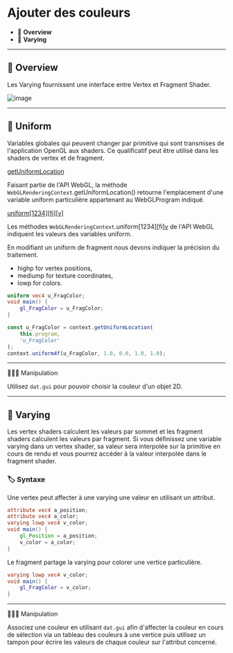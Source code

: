 # Ajouter des couleurs

*  🔖 **Overview**
*  🔖 **Varying**

___

## 📑 Overview

Les Varying fournissent une interface entre Vertex et Fragment Shader.

![image](https://raw.githubusercontent.com/seeren-training/WebGL/master/wiki/resources/06/01-Overview.jpg)

___

## 📑 Uniform

Variables globales qui peuvent changer par primitive qui sont transmises de l'application OpenGL aux shaders. Ce qualificatif peut être utilisé dans les shaders de vertex et de fragment.

[getUniformLocation](https://developer.mozilla.org/fr/docs/Web/API/WebGLRenderingContext/getUniformLocation)

Faisant partie de l'API WebGL, la méthode `WebGLRenderingContext`.getUniformLocation() retourne l'emplacement d'une variable uniform particulière appartenant au WebGLProgram indiqué.

[uniform[1234][fi][v]](https://developer.mozilla.org/fr/docs/Web/API/WebGLRenderingContext/uniform)

Les méthodes `WebGLRenderingContext`.uniform[1234][fi][v]() de l'API WebGL indiquent les valeurs des variables uniform.

En modifiant un uniform de fragment nous devons indiquer la précision du traitement.
* highp for vertex positions,
* mediump for texture coordinates,
* lowp for colors.

```glsl
uniform vec4 u_FragColor;
void main() {
    gl_FragColor = u_FragColor;
}
```

```js
const u_FragColor = context.getUniformLocation(
    this.program,
    'u_FragColor'
);
context.uniform4f(u_FragColor, 1.0, 0.0, 1.0, 1.0);
```

___

👨🏻‍💻 Manipulation

Utilisez `dat.gui` pour pouvoir choisir la couleur d'un objet 2D.

___

## 📑 Varying

 Les vertex shaders calculent les valeurs par sommet et les fragment shaders calculent les valeurs par fragment. Si vous définissez une variable varying dans un vertex shader, sa valeur sera interpolée sur la primitive en cours de rendu et vous pourrez accéder à la valeur interpolée dans le fragment shader.

### 🏷️ **Syntaxe**

Une vertex peut affecter à une varying une valeur en utilisant un attribut.

```glsl
attribute vec4 a_position;
attribute vec4 a_color;
varying lowp vec4 v_color;
void main() {
    gl_Position = a_position;
    v_color = a_color;
}
```

Le fragment partage la varying pour colorer une vertice particulière.

```glsl
varying lowp vec4 v_color;
void main() {
    gl_FragColor = v_color;
}
```

___

👨🏻‍💻 Manipulation

Associez une couleur en utilisant `dat.gui` afin d'affecter la couleur en cours de sélection via un tableau des couleurs à une vertice puis utilisez un tampon pour écrire les valeurs de chaque couleur sur l'attribut concerné.